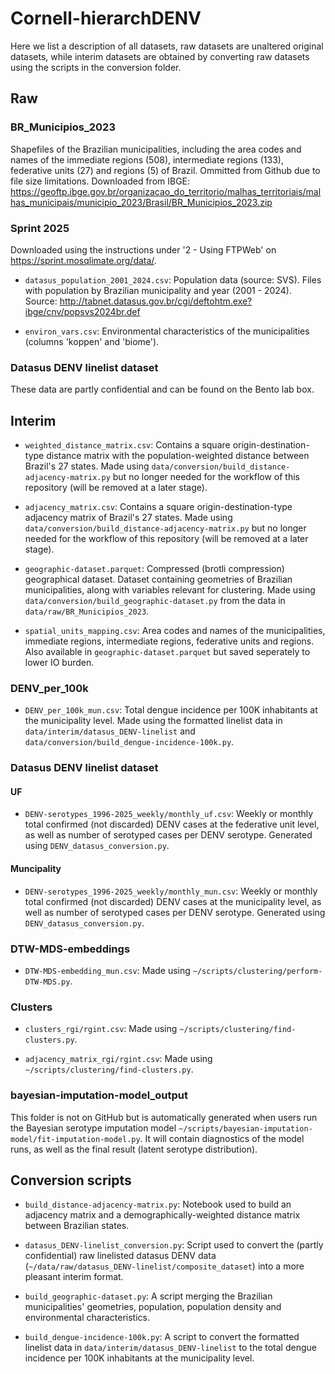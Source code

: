 # Cornell-hierarchDENV

Here we list a description of all datasets, raw datasets are unaltered original datasets, while interim datasets are obtained by converting raw datasets using the scripts in the conversion folder.

## Raw

### BR_Municipios_2023

Shapefiles of the Brazilian municipalities, including the area codes and names of the immediate regions (508), intermediate regions (133), federative units (27) and regions (5) of Brazil. Ommitted from Github due to file size limitations. Downloaded from IBGE: https://geoftp.ibge.gov.br/organizacao_do_territorio/malhas_territoriais/malhas_municipais/municipio_2023/Brasil/BR_Municipios_2023.zip 

### Sprint 2025

Downloaded using the instructions under '2 - Using FTPWeb' on https://sprint.mosqlimate.org/data/.

+ `datasus_population_2001_2024.csv`: Population data (source: SVS). Files with population by Brazilian municipality and year (2001 - 2024). Source: http://tabnet.datasus.gov.br/cgi/deftohtm.exe?ibge/cnv/popsvs2024br.def 

+ `environ_vars.csv`: Environmental characteristics of the municipalities (columns 'koppen' and 'biome').

### Datasus DENV linelist dataset

These data are partly confidential and can be found on the Bento lab box.

## Interim

+ `weighted_distance_matrix.csv`: Contains a square origin-destination-type distance matrix with the population-weighted distance between Brazil's 27 states. Made using `data/conversion/build_distance-adjacency-matrix.py` but no longer needed for the workflow of this repository (will be removed at a later stage).

+ `adjacency_matrix.csv`: Contains a square origin-destination-type adjacency matrix of Brazil's 27 states. Made using `data/conversion/build_distance-adjacency-matrix.py` but no longer needed for the workflow of this repository (will be removed at a later stage).

+ `geographic-dataset.parquet`: Compressed (brotli compression) geographical dataset. Dataset containing geometries of Brazilian municipalities, along with variables relevant for clustering. Made using `data/conversion/build_geographic-dataset.py` from the data in `data/raw/BR_Municipios_2023`.

+ `spatial_units_mapping.csv`: Area codes and names of the municipalities, immediate regions, intermediate regions, federative units and regions. Also available in `geographic-dataset.parquet` but saved seperately to lower IO burden.

### DENV_per_100k

+ `DENV_per_100k_mun.csv`: Total dengue incidence per 100K inhabitants at the municipality level. Made using the formatted linelist data in `data/interim/datasus_DENV-linelist` and `data/conversion/build_dengue-incidence-100k.py`.

### Datasus DENV linelist dataset

#### UF

+ `DENV-serotypes_1996-2025_weekly/monthly_uf.csv`: Weekly or monthly total confirmed (not discarded) DENV cases at the federative unit level, as well as number of serotyped cases per DENV serotype. Generated using `DENV_datasus_conversion.py`. 

#### Muncipality

+ `DENV-serotypes_1996-2025_weekly/monthly_mun.csv`: Weekly or monthly total confirmed (not discarded) DENV cases at the municipality level, as well as number of serotyped cases per DENV serotype. Generated using `DENV_datasus_conversion.py`. 


### DTW-MDS-embeddings

+ `DTW-MDS-embedding_mun.csv`: Made using `~/scripts/clustering/perform-DTW-MDS.py`.

### Clusters

+ `clusters_rgi/rgint.csv`: Made using `~/scripts/clustering/find-clusters.py`.

+ `adjacency_matrix_rgi/rgint.csv`: Made using `~/scripts/clustering/find-clusters.py`.

### bayesian-imputation-model_output

This folder is not on GitHub but is automatically generated when users run the Bayesian serotype imputation model `~/scripts/bayesian-imputation-model/fit-imputation-model.py`. It will contain diagnostics of the model runs, as well as the final result (latent serotype distribution).

## Conversion scripts

+ `build_distance-adjacency-matrix.py`: Notebook used to build an adjacency matrix and a demographically-weighted distance matrix between Brazilian states.

+ `datasus_DENV-linelist_conversion.py`: Script used to convert the (partly confidential) raw linelisted datasus DENV data (`~/data/raw/datasus_DENV-linelist/composite_dataset`) into a more pleasant interim format.

+ `build_geographic-dataset.py`: A script merging the Brazilian municipalities' geometries, population, population density and environmental characteristics.

+ `build_dengue-incidence-100k.py`: A script to convert the formatted linelist data in `data/interim/datasus_DENV-linelist` to the total dengue incidence per 100K inhabitants at the municipality level.